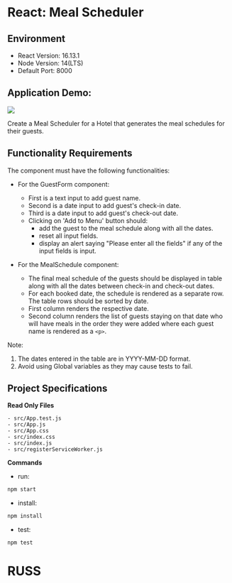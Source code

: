 # React: Meal Scheduler

## Environment 

- React Version: 16.13.1
- Node Version: 14(LTS)
- Default Port: 8000

## Application Demo:

![](https://hrcdn.net/s3_pub/istreet-assets/fBpPQubsA5MyTo3-5dmsLQ/Screen-Recording-2022-11-11-at-1.gif)

Create a Meal Scheduler for a Hotel that generates the meal schedules for their guests.

## Functionality Requirements

The component must have the following functionalities:

- For the GuestForm component:
  - First is a text input to add guest name.
  - Second is a date input to add guest's check-in date.
  - Third is a date input to add guest's check-out date.
  - Clicking on 'Add to Menu' button should:
    - add the guest to the meal schedule along with all the dates.
    - reset all input fields.
    - display an alert saying "Please enter all the fields" if any of the input fields is input.
    
- For the MealSchedule component:
  - The final meal schedule of the guests should be displayed in table along with all the dates between check-in and check-out dates.
  - For each booked date, the schedule is rendered as a separate row. The table rows should be sorted by date.
  - First column renders the respective date.
  - Second column renders the list of guests staying on that date who will have meals in the order they were added where each guest name is rendered as a       `<p>`.
  
Note:
1. The dates entered in the table are in YYYY-MM-DD format.
2. Avoid using Global variables as they may cause tests to fail.

## Project Specifications

**Read Only Files**

    - src/App.test.js
    - src/App.js
    - src/App.css
    - src/index.css
    - src/index.js
    - src/registerServiceWorker.js


**Commands**
- run: 
```bash
npm start
```
- install: 
```bash
npm install
```
- test: 
```bash
npm test
```
# RUSS
